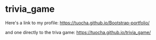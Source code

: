 # trivia_game
Here's a link to my profile: 
https://tuocha.github.io/Bootstrap-portfolio/

and one directly to the triva game: 
https://tuocha.github.io/trivia_game/